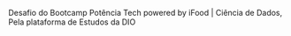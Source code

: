 Desafio do Bootcamp Potência Tech powered by iFood | Ciência de Dados, Pela plataforma de Estudos da DIO
